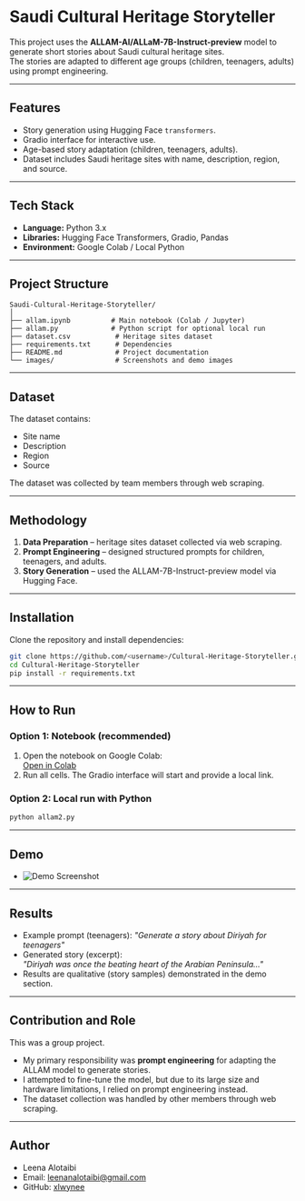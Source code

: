 # Saudi Cultural Heritage Storyteller  

This project uses the **ALLAM-AI/ALLaM-7B-Instruct-preview** model to generate short stories about Saudi cultural heritage sites.  
The stories are adapted to different age groups (children, teenagers, adults) using prompt engineering.  

---

## Features
- Story generation using Hugging Face `transformers`.  
- Gradio interface for interactive use.  
- Age-based story adaptation (children, teenagers, adults).  
- Dataset includes Saudi heritage sites with name, description, region, and source.  

---

## Tech Stack
- **Language:** Python 3.x  
- **Libraries:** Hugging Face Transformers, Gradio, Pandas  
- **Environment:** Google Colab / Local Python  

---

## Project Structure
```
Saudi-Cultural-Heritage-Storyteller/
│
├── allam.ipynb          # Main notebook (Colab / Jupyter)
├── allam.py             # Python script for optional local run
├── dataset.csv           # Heritage sites dataset
├── requirements.txt      # Dependencies
├── README.md             # Project documentation
└── images/               # Screenshots and demo images
```

---

## Dataset
The dataset contains:  
- Site name  
- Description  
- Region  
- Source  

The dataset was collected by team members through web scraping.  

---

## Methodology
1. **Data Preparation** – heritage sites dataset collected via web scraping.  
2. **Prompt Engineering** – designed structured prompts for children, teenagers, and adults.  
3. **Story Generation** – used the ALLAM-7B-Instruct-preview model via Hugging Face.  

---

## Installation
Clone the repository and install dependencies:  
```bash
git clone https://github.com/<username>/Cultural-Heritage-Storyteller.git
cd Cultural-Heritage-Storyteller
pip install -r requirements.txt
```

---

## How to Run

### Option 1: Notebook (recommended)
1. Open the notebook on Google Colab:  
[Open in Colab](https://colab.research.google.com/github/<username>/Cultural-Heritage-Storyteller/blob/main/Allam2.ipynb)  
2. Run all cells. The Gradio interface will start and provide a local link.  

### Option 2: Local run with Python
```bash
python allam2.py
```

---

## Demo
- ![Demo Screenshot](images/demo.png)  

---

## Results
- Example prompt (teenagers): *"Generate a story about Diriyah for teenagers"*  
- Generated story (excerpt):  
  *"Diriyah was once the beating heart of the Arabian Peninsula..."*  
- Results are qualitative (story samples) demonstrated in the demo section.  

---

## Contribution and Role
This was a group project.  

- My primary responsibility was **prompt engineering** for adapting the ALLAM model to generate stories.  
- I attempted to fine-tune the model, but due to its large size and hardware limitations, I relied on prompt engineering instead.  
- The dataset collection was handled by other members through web scraping.  

---

## Author
- Leena Alotaibi  
- Email: leenanalotaibi@gmail.com  
- GitHub: [xlwynee](https://github.com/xlwynee)  
